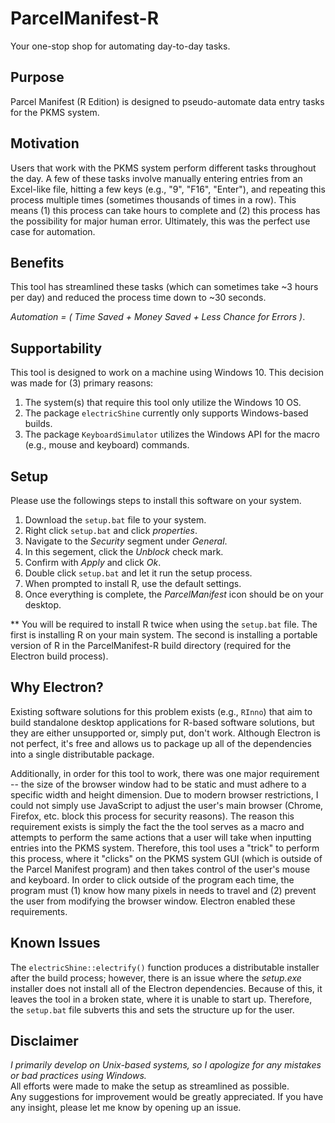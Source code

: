 # ParcelManifest-R
Your one-stop shop for automating day-to-day tasks. 

## Purpose 
Parcel Manifest (R Edition) is designed to pseudo-automate data entry tasks for the PKMS system. <br>

## Motivation
Users that work with the PKMS system perform different tasks throughout the day. A few of these tasks involve manually entering entries from an Excel-like file, hitting a few keys (e.g., "9", "F16", "Enter"), and repeating this process multiple times (sometimes thousands of times in a row). This means (1) this process can take hours to complete and (2) this process has the possibility for major human error. Ultimately, this was the perfect use case for automation.

## Benefits
This tool has streamlined these tasks (which can sometimes take ~3 hours per day) and reduced the process time down to ~30 seconds. 

*Automation = ( Time Saved + Money Saved + Less Chance for Errors )*.

## Supportability 
This tool is designed to work on a machine using Windows 10. This decision was made for (3) primary reasons: 
1. The system(s) that require this tool only utilize the Windows 10 OS.
2. The package `electricShine` currently only supports Windows-based builds.
3. The package `KeyboardSimulator` utilizes the Windows API for the macro (e.g., mouse and keyboard) commands.

## Setup
Please use the followings steps to install this software on your system.
1. Download the `setup.bat` file to your system.
2. Right click `setup.bat` and click *properties*.
3. Navigate to the *Security* segment under *General*.
4. In this segement, click the *Unblock* check mark.
5. Confirm with *Apply* and click *Ok*.
6. Double click `setup.bat` and let it run the setup process.
7. When prompted to install R, use the default settings.
8. Once everything is complete, the *ParcelManifest* icon should be on your desktop.

** You will be required to install R twice when using the `setup.bat` file. The first is installing R on your main system. The second is installing a portable version of R in the ParcelManifest-R build directory (required for the Electron build process). 

## Why Electron?
Existing software solutions for this problem exists (e.g., `RInno`) that aim to build standalone desktop applications for R-based software solutions, but they are either unsupported or, simply put, don't work. Although Electron is not perfect, it's free and allows us to package up all of the dependencies into a single distributable package.

Additionally, in order for this tool to work, there was one major requirement -- the size of the browser window had to be static and must adhere to a specific width and height dimension. Due to modern browser restrictions, I could not simply use JavaScript to adjust the user's main browser (Chrome, Firefox, etc. block this process for security reasons). The reason this requirement exists is simply the fact the the tool serves as a macro and attempts to perform the same actions that a user will take when inputting entries into the PKMS system. Therefore, this tool uses a "trick" to perform this process, where it "clicks" on the PKMS system GUI (which is outside of the Parcel Manifest program) and then takes control of the user's mouse and keyboard. In order to click outside of the program each time, the program must (1) know how many pixels in needs to travel and (2) prevent the user from modifying the browser window. Electron enabled these requirements.

## Known Issues
The `electricShine::electrify()` function  produces a distributable installer after the build process; however, 
there is an issue where the *setup.exe* installer does not install all of the Electron dependencies. Because of this, 
it leaves the tool in a broken state, where it is unable to start up. Therefore, the `setup.bat` file subverts this and sets the structure up for the user. 

## Disclaimer
*I primarily develop on Unix-based systems, so I apologize for any mistakes or bad practices using Windows.*<br>
All efforts were made to make the setup as streamlined as possible. <br>
Any suggestions for improvement would be greatly appreciated. If you have any insight, please let me know by opening up an issue. 

